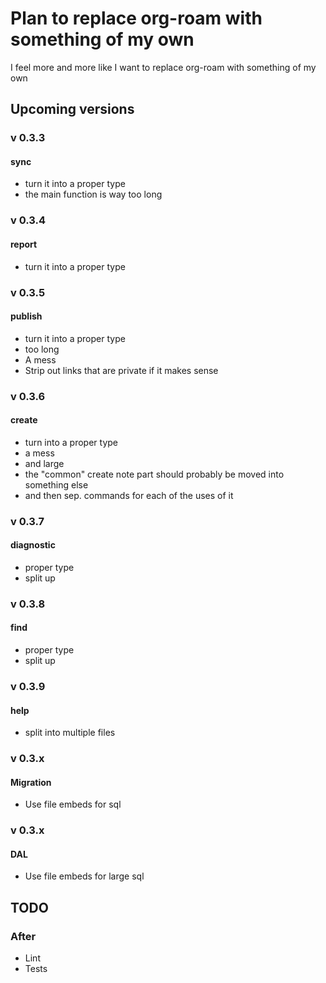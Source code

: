 # Plan to replace org-roam with something of my own
I feel more and more like I want to replace org-roam with something of my own

## Upcoming versions
### v 0.3.3
#### sync
- turn it into a proper type
- the main function is way too long
### v 0.3.4
#### report
- turn it into a proper type
### v 0.3.5
#### publish
- turn it into a proper type
- too long
- A mess
- Strip out links that are private if it makes sense
### v 0.3.6
#### create
- turn into a proper type
- a mess
- and large
- the "common" create note part should probably be moved into something else
- and then sep. commands for each of the uses of it
### v 0.3.7
#### diagnostic
- proper type
- split up
### v 0.3.8
#### find
- proper type
- split up
### v 0.3.9
#### help
- split into multiple files
### v 0.3.x
#### Migration
- Use file embeds for sql
### v 0.3.x
#### DAL
- Use file embeds for large sql


## TODO
### After
- Lint
- Tests
